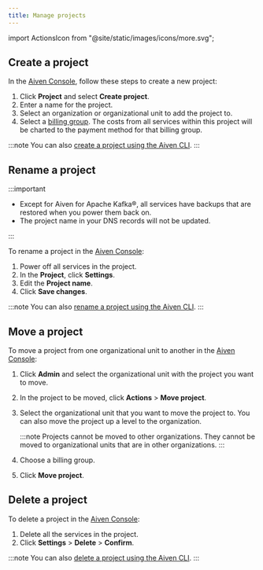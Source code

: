 ```yaml
---
title: Manage projects
---
```


import ActionsIcon from "@site/static/images/icons/more.svg";

## Create a project

In the [Aiven Console](https://console.aiven.io/), follow these steps to
create a new project:

1.  Click **Project** and select **Create project**.
2.  Enter a name for the project.
3.  Select an organization or organizational unit to add the project to.
4.  Select a
    [billing group](/docs/platform/concepts/billing-groups). The costs from all services within this project will be
    charted to the payment method for that billing group.

:::note
You can also
[create a project using the Aiven CLI](/docs/tools/cli/project#avn-create-update-project).
:::

## Rename a project

:::important

- Except for Aiven for Apache Kafka®, all services have backups that
  are restored when you power them back on.
- The project name in your DNS records will not be updated.

:::

To rename a project in the [Aiven Console](https://console.aiven.io/):

1. Power off all services in the project.
1. In the **Project**, click **Settings**.
1. Edit the **Project name**.
1. Click **Save changes**.

:::note
You can also
[rename a project using the Aiven CLI](/docs/tools/cli/project#avn-create-update-project).
:::

## Move a project

To move a project from one organizational unit to another in the [Aiven
Console](https://console.aiven.io/):

1.  Click **Admin** and select the organizational unit with the project
    you want to move.

1.  In the project to be moved, click <ActionsIcon className="icon"/> **Actions** > **Move project**.

1.  Select the organizational unit that you want to move the project to.
    You can also move the project up a level to the organization.

    :::note
    Projects cannot be moved to other organizations. They cannot be
    moved to organizational units that are in other organizations.
    :::

1.  Choose a billing group.

1.  Click **Move project**.

## Delete a project

To delete a project in the [Aiven Console](https://console.aiven.io/):

1. Delete all the services in the project.
1. Click **Settings** > **Delete** > **Confirm**.

:::note
You can also
[delete a project using the Aiven CLI](/docs/tools/cli/project#avn-delete-project).
:::
